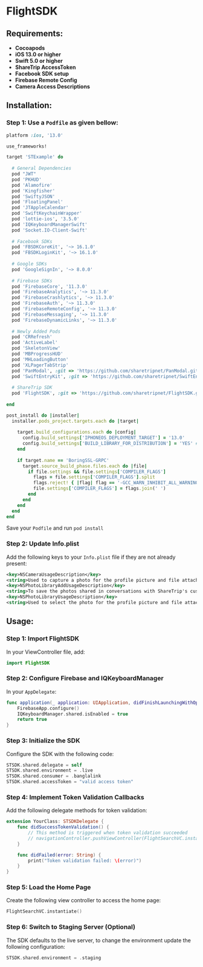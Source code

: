 # FlightSDK

## Requirements:
- **Cocoapods**
- **iOS 13.0 or higher**
- **Swift 5.0 or higher**
- **ShareTrip AccessToken**
- **Facebook SDK setup**
- **Firebase Remote Config**
- **Camera Access Descriptions**

## Installation:

### Step 1: Use a `Podfile` as given bellow:

```ruby
platform :ios, '13.0'

use_frameworks!

target 'STExample' do
  
  # General Dependencies
  pod "JWT"
  pod 'PKHUD'
  pod 'Alamofire'
  pod 'Kingfisher'
  pod 'SwiftyJSON'
  pod 'FloatingPanel'
  pod 'JTAppleCalendar'
  pod 'SwiftKeychainWrapper'
  pod 'lottie-ios', '3.5.0'
  pod 'IQKeyboardManagerSwift'
  pod 'Socket.IO-Client-Swift'
  
  # Facebook SDKs
  pod 'FBSDKCoreKit', '~> 16.1.0'
  pod 'FBSDKLoginKit', '~> 16.1.0'
  
  # Google SDKs
  pod 'GoogleSignIn', '~> 8.0.0'
  
  # Firebase SDKs
  pod 'FirebaseCore', '11.3.0'
  pod 'FirebaseAnalytics', '~> 11.3.0'
  pod 'FirebaseCrashlytics', '~> 11.3.0'
  pod 'FirebaseAuth', '~> 11.3.0'
  pod 'FirebaseRemoteConfig', '~> 11.3.0'
  pod 'FirebaseMessaging', '~> 11.3.0'
  pod 'FirebaseDynamicLinks', '~> 11.3.0'
  
  # Newly Added Pods
  pod 'CRRefresh'
  pod 'ActiveLabel'
  pod 'SkeletonView'
  pod 'MBProgressHUD'
  pod 'MHLoadingButton'
  pod 'XLPagerTabStrip'
  pod 'PanModal', :git => 'https://github.com/sharetripnet/PanModal.git'
  pod 'SwiftEntryKit', :git => 'https://github.com/sharetripnet/SwiftEntryKit.git', :tag => '2.0.8'
  
  # ShareTrip SDK
  pod 'FlightSDK', :git => 'https://github.com/sharetripnet/FlightSDK.git', :tag => '1.2.2'
  
end

post_install do |installer|
  installer.pods_project.targets.each do |target|
    
    target.build_configurations.each do |config|
      config.build_settings['IPHONEOS_DEPLOYMENT_TARGET'] = '13.0'
      config.build_settings['BUILD_LIBRARY_FOR_DISTRIBUTION'] = 'YES' # do not remove
    end
    
    if target.name == 'BoringSSL-GRPC'
      target.source_build_phase.files.each do |file|
        if file.settings && file.settings['COMPILER_FLAGS']
          flags = file.settings['COMPILER_FLAGS'].split
          flags.reject! { |flag| flag == '-GCC_WARN_INHIBIT_ALL_WARNINGS' }
          file.settings['COMPILER_FLAGS'] = flags.join(' ')
        end
      end
    end
  end
end
```
Save your `Podfile` and run `pod install`

### Step 2: Update Info.plist

Add the following keys to your `Info.plist` file if they are not already present:

```xml
<key>NSCameraUsageDescription</key>
<string>Used to capture a photo for the profile picture and file attachment</string>
<key>NSPhotoLibraryAddUsageDescription</key>
<string>To save the photos shared in conversations with ShareTrip's customer support</string>
<key>NSPhotoLibraryUsageDescription</key>
<string>Used to select the photo for the profile picture and file attachment</string>
```

## Usage:

### Step 1: Import FlightSDK

In your ViewController file, add:

```swift
import FlightSDK
```

### Step 2: Configure Firebase and IQKeyboardManager

In your `AppDelegate`:

```swift
func application(_ application: UIApplication, didFinishLaunchingWithOptions launchOptions: [UIApplication.LaunchOptionsKey: Any]?) -> Bool {
    FirebaseApp.configure()
    IQKeyboardManager.shared.isEnabled = true
    return true
}
```

### Step 3: Initialize the SDK

Configure the SDK with the following code:

```swift
STSDK.shared.delegate = self
STSDK.shared.environment = .live
STSDK.shared.consumer = .banglalink
STSDK.shared.accessToken = "valid access token"
```

### Step 4: Implement Token Validation Callbacks

Add the following delegate methods for token validation:

```swift
extension YourClass: STSDKDelegate {
    func didSuccessTokenValidation() {
        // This method is triggered when token validation succeeded
        // navigationController.pushViewController(FlightSearchVC.instantiate(), animated: true)
    }

    func didFailed(error: String) {
        print("Token validation failed: \(error)")
    }
}
```

### Step 5: Load the Home Page

Create the following view controller to access the home page:

```swift
FlightSearchVC.instantiate()
```

### Step 6: Switch to Staging Server (Optional)

The SDK defaults to the live server, to change the environment update the following configuration:

```swift
STSDK.shared.environment = .staging
```
